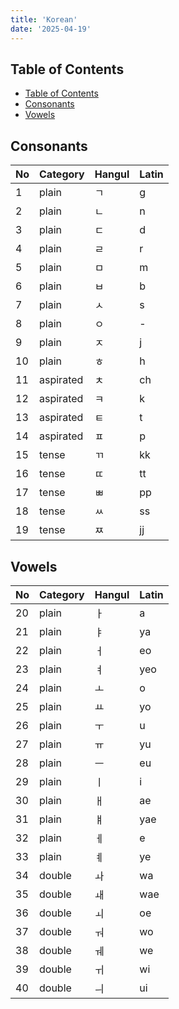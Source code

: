 ```yaml
---
title: 'Korean'
date: '2025-04-19'
---
```


## Table of Contents

- [Table of Contents](#table-of-contents)
- [Consonants](#consonants)
- [Vowels](#vowels)

## Consonants

| No  | Category  | Hangul | Latin |
| --- | --------- | ------ | ----- |
| 1   | plain     | ㄱ     | g     |
| 2   | plain     | ㄴ     | n     |
| 3   | plain     | ㄷ     | d     |
| 4   | plain     | ㄹ     | r     |
| 5   | plain     | ㅁ     | m     |
| 6   | plain     | ㅂ     | b     |
| 7   | plain     | ㅅ     | s     |
| 8   | plain     | ㅇ     | -     |
| 9   | plain     | ㅈ     | j     |
| 10  | plain     | ㅎ     | h     |
| 11  | aspirated | ㅊ     | ch    |
| 12  | aspirated | ㅋ     | k     |
| 13  | aspirated | ㅌ     | t     |
| 14  | aspirated | ㅍ     | p     |
| 15  | tense     | ㄲ     | kk    |
| 16  | tense     | ㄸ     | tt    |
| 17  | tense     | ㅃ     | pp    |
| 18  | tense     | ㅆ     | ss    |
| 19  | tense     | ㅉ     | jj    |

## Vowels

| No  | Category | Hangul | Latin |
| --- | -------- | ------ | ----- |
| 20  | plain    | ㅏ     | a     |
| 21  | plain    | ㅑ     | ya    |
| 22  | plain    | ㅓ     | eo    |
| 23  | plain    | ㅕ     | yeo   |
| 24  | plain    | ㅗ     | o     |
| 25  | plain    | ㅛ     | yo    |
| 26  | plain    | ㅜ     | u     |
| 27  | plain    | ㅠ     | yu    |
| 28  | plain    | ㅡ     | eu    |
| 29  | plain    | ㅣ     | i     |
| 30  | plain    | ㅐ     | ae    |
| 31  | plain    | ㅒ     | yae   |
| 32  | plain    | ㅔ     | e     |
| 33  | plain    | ㅖ     | ye    |
| 34  | double   | ㅘ     | wa    |
| 35  | double   | ㅙ     | wae   |
| 36  | double   | ㅚ     | oe    |
| 37  | double   | ㅝ     | wo    |
| 38  | double   | ㅞ     | we    |
| 39  | double   | ㅟ     | wi    |
| 40  | double   | ㅢ     | ui    |
